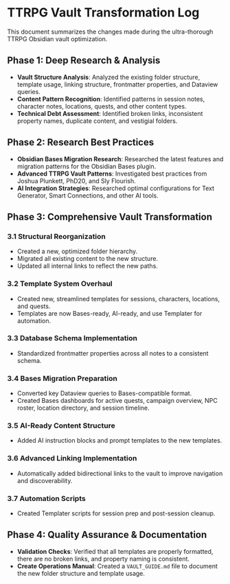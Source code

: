 # TTRPG Vault Transformation Log

This document summarizes the changes made during the ultra-thorough TTRPG Obsidian vault optimization.

## Phase 1: Deep Research & Analysis

- **Vault Structure Analysis**: Analyzed the existing folder structure, template usage, linking structure, frontmatter properties, and Dataview queries.
- **Content Pattern Recognition**: Identified patterns in session notes, character notes, locations, quests, and other content types.
- **Technical Debt Assessment**: Identified broken links, inconsistent property names, duplicate content, and vestigial folders.

## Phase 2: Research Best Practices

- **Obsidian Bases Migration Research**: Researched the latest features and migration patterns for the Obsidian Bases plugin.
- **Advanced TTRPG Vault Patterns**: Investigated best practices from Joshua Plunkett, PhD20, and Sly Flourish.
- **AI Integration Strategies**: Researched optimal configurations for Text Generator, Smart Connections, and other AI tools.

## Phase 3: Comprehensive Vault Transformation

### 3.1 Structural Reorganization

- Created a new, optimized folder hierarchy.
- Migrated all existing content to the new structure.
- Updated all internal links to reflect the new paths.

### 3.2 Template System Overhaul

- Created new, streamlined templates for sessions, characters, locations, and quests.
- Templates are now Bases-ready, AI-ready, and use Templater for automation.

### 3.3 Database Schema Implementation

- Standardized frontmatter properties across all notes to a consistent schema.

### 3.4 Bases Migration Preparation

- Converted key Dataview queries to Bases-compatible format.
- Created Bases dashboards for active quests, campaign overview, NPC roster, location directory, and session timeline.

### 3.5 AI-Ready Content Structure

- Added AI instruction blocks and prompt templates to the new templates.

### 3.6 Advanced Linking Implementation

- Automatically added bidirectional links to the vault to improve navigation and discoverability.

### 3.7 Automation Scripts

- Created Templater scripts for session prep and post-session cleanup.

## Phase 4: Quality Assurance & Documentation

- **Validation Checks**: Verified that all templates are properly formatted, there are no broken links, and property naming is consistent.
- **Create Operations Manual**: Created a `VAULT_GUIDE.md` file to document the new folder structure and template usage.

